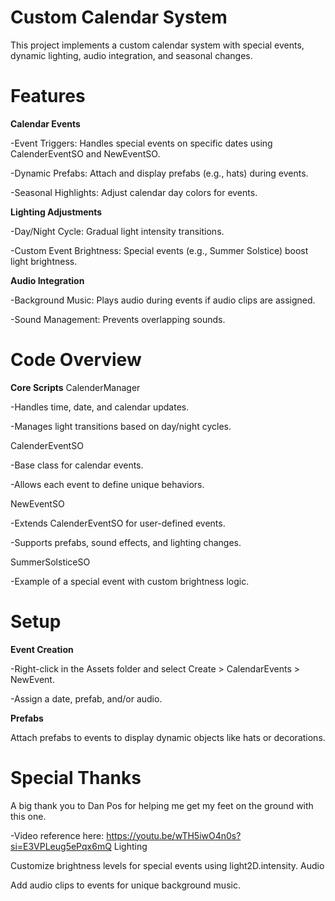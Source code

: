 # Custom Calendar System

This project implements a custom calendar system with special events, dynamic lighting, audio integration, and seasonal changes.

# Features

**Calendar Events**

-Event Triggers: Handles special events on specific dates using CalenderEventSO and NewEventSO.

-Dynamic Prefabs: Attach and display prefabs (e.g., hats) during events.

-Seasonal Highlights: Adjust calendar day colors for events.

**Lighting Adjustments**

-Day/Night Cycle: Gradual light intensity transitions.

-Custom Event Brightness: Special events (e.g., Summer Solstice) boost light brightness.

**Audio Integration**

-Background Music: Plays audio during events if audio clips are assigned.

-Sound Management: Prevents overlapping sounds.

# Code Overview

**Core Scripts**
CalenderManager

-Handles time, date, and calendar updates.

-Manages light transitions based on day/night cycles.

CalenderEventSO

-Base class for calendar events.

-Allows each event to define unique behaviors.

NewEventSO

-Extends CalenderEventSO for user-defined events.

-Supports prefabs, sound effects, and lighting changes.

SummerSolsticeSO

-Example of a special event with custom brightness logic.

# Setup

**Event Creation**

-Right-click in the Assets folder and select Create > CalendarEvents > NewEvent.

-Assign a date, prefab, and/or audio.

**Prefabs**

Attach prefabs to events to display dynamic objects like hats or decorations.

# Special Thanks

A big thank you to Dan Pos for helping me get my feet on the ground with this one. 

-Video reference here: https://youtu.be/wTH5iwO4n0s?si=E3VPLeug5ePqx6mQ
Lighting

Customize brightness levels for special events using light2D.intensity.
Audio

Add audio clips to events for unique background music.
